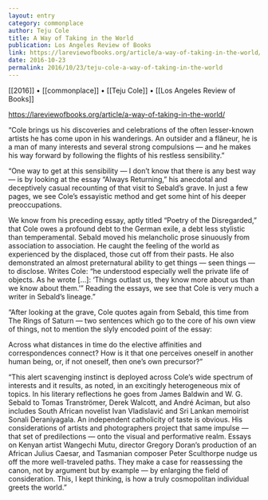 ```yaml
---
layout: entry
category: commonplace
author: Teju Cole
title: A Way of Taking in the World
publication: Los Angeles Review of Books
link: https://lareviewofbooks.org/article/a-way-of-taking-in-the-world/
date: 2016-10-23
permalink: 2016/10/23/teju-cole-a-way-of-taking-in-the-world
---
```


[[2016]] • [[commonplace]] • [[Teju Cole]] • [[Los Angeles Review of Books]]

https://lareviewofbooks.org/article/a-way-of-taking-in-the-world/

“Cole brings us his discoveries and celebrations of the often lesser-known artists he has come upon in his wanderings. An outsider and a flâneur, he is a man of many interests and several strong compulsions — and he makes his way forward by following the flights of his restless sensibility.”

“One way to get at this sensibility — I don’t know that there is any best way — is by looking at the essay “Always Returning,” his anecdotal and deceptively casual recounting of that visit to Sebald’s grave. In just a few pages, we see Cole’s essayistic method and get some hint of his deeper preoccupations.

We know from his preceding essay, aptly titled “Poetry of the Disregarded,” that Cole owes a profound debt to the German exile, a debt less stylistic than temperamental. Sebald moved his melancholic prose sinuously from association to association. He caught the feeling of the world as experienced by the displaced, those cut off from their pasts. He also demonstrated an almost preternatural ability to get things — seen things — to disclose. Writes Cole: “he understood especially well the private life of objects. As he wrote […]: ‘Things outlast us, they know more about us than we know about them.’” Reading the essays, we see that Cole is very much a writer in Sebald’s lineage.”

“After looking at the grave, Cole quotes again from Sebald, this time from The Rings of Saturn — two sentences which go to the core of his own view of things, not to mention the slyly encoded point of the essay:

Across what distances in time do the elective affinities and correspondences connect? How is it that one perceives oneself in another human being, or, if not oneself, then one’s own precursor?”

“This alert scavenging instinct is deployed across Cole’s wide spectrum of interests and it results, as noted, in an excitingly heterogeneous mix of topics. In his literary reflections he goes from James Baldwin and W. G. Sebald to Tomas Tranströmer, Derek Walcott, and André Aciman, but also includes South African novelist Ivan Vladislavić and Sri Lankan memoirist Sonali Deraniyagala. An independent catholicity of taste is obvious. His considerations of artists and photographers project that same impulse — that set of predilections — onto the visual and performative realm. Essays on Kenyan artist Wangechi Mutu, director Gregory Doran’s production of an African Julius Caesar, and Tasmanian composer Peter Sculthorpe nudge us off the more well-traveled paths. They make a case for reassessing the canon, not by argument but by example — by enlarging the field of consideration. This, I kept thinking, is how a truly cosmopolitan individual greets the world.”


